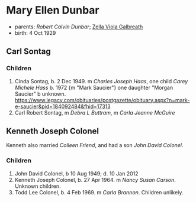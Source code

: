 # Mary Ellen Dunbar

- parents: *Robert Calvin Dunbar*; [Zella Viola Galbreath](galbreath-zella-viola-1898.md)
- birth: 4 Oct 1929

## Carl Sontag

### Children

1. Cinda Sontag, b. 2 Dec 1949.  m *Charles Joseph Haas*,  one child *Carey Michele Hass* b. 1972
{m "Mark Saucier"} one daughter "Morgan Saucier" b unknown.  https://www.legacy.com/obituaries/postgazette/obituary.aspx?n=mark-e-saucier&pid=184092484&fhid=17313
2. Carl Robert Sontag, m *Debra L Buttram*, m *Carla Jeanne McGuire*

## Kenneth Joseph Colonel

Kenneth also married *Colleen Friend*, and had a son *John David Colonel*.

### Children

1. John David Colonel, b 10 Aug 1949; d. 10 Jan 2012
2. Kenneth Joseph Colonel, b. 27 Apr 1964. m *Nancy Susan Carson*.  Unknown children.
3. Todd Lee Colonel, b. 4 Feb 1969. m *Carla Brannon*.  Children unlikely.

